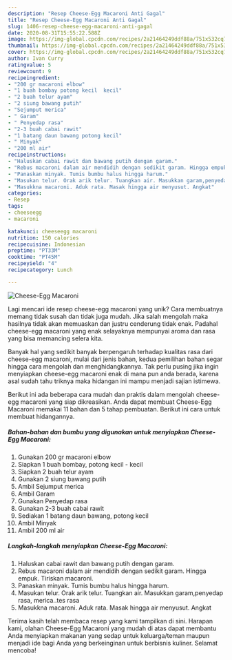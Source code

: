 ```yaml
---
description: "Resep Cheese-Egg Macaroni Anti Gagal"
title: "Resep Cheese-Egg Macaroni Anti Gagal"
slug: 1406-resep-cheese-egg-macaroni-anti-gagal
date: 2020-08-31T15:55:22.588Z
image: https://img-global.cpcdn.com/recipes/2a21464249ddf88a/751x532cq70/cheese-egg-macaroni-foto-resep-utama.jpg
thumbnail: https://img-global.cpcdn.com/recipes/2a21464249ddf88a/751x532cq70/cheese-egg-macaroni-foto-resep-utama.jpg
cover: https://img-global.cpcdn.com/recipes/2a21464249ddf88a/751x532cq70/cheese-egg-macaroni-foto-resep-utama.jpg
author: Ivan Curry
ratingvalue: 5
reviewcount: 9
recipeingredient:
- "200 gr macaroni elbow"
- "1 buah bombay potong kecil  kecil"
- "2 buah telur ayam"
- "2 siung bawang putih"
- "Sejumput merica"
- " Garam"
- " Penyedap rasa"
- "2-3 buah cabai rawit"
- "1 batang daun bawang potong kecil"
- " Minyak"
- "200 ml air"
recipeinstructions:
- "Haluskan cabai rawit dan bawang putih dengan garam."
- "Rebus macaroni dalam air mendidih dengan sedikit garam. Hingga empuk. Tiriskan macaroni."
- "Panaskan minyak. Tumis bumbu halus hingga harum."
- "Masukan telur. Orak arik telur. Tuangkan air. Masukkan garam,penyedap rasa, merica..tes rasa"
- "Masukkna macaroni. Aduk rata. Masak hingga air menyusut. Angkat"
categories:
- Resep
tags:
- cheeseegg
- macaroni

katakunci: cheeseegg macaroni 
nutrition: 150 calories
recipecuisine: Indonesian
preptime: "PT33M"
cooktime: "PT45M"
recipeyield: "4"
recipecategory: Lunch

---
```



![Cheese-Egg Macaroni](https://img-global.cpcdn.com/recipes/2a21464249ddf88a/751x532cq70/cheese-egg-macaroni-foto-resep-utama.jpg)

Lagi mencari ide resep cheese-egg macaroni yang unik? Cara membuatnya memang tidak susah dan tidak juga mudah. Jika salah mengolah maka hasilnya tidak akan memuaskan dan justru cenderung tidak enak. Padahal cheese-egg macaroni yang enak selayaknya mempunyai aroma dan rasa yang bisa memancing selera kita.



Banyak hal yang sedikit banyak berpengaruh terhadap kualitas rasa dari cheese-egg macaroni, mulai dari jenis bahan, kedua pemilihan bahan segar hingga cara mengolah dan menghidangkannya. Tak perlu pusing jika ingin menyiapkan cheese-egg macaroni enak di mana pun anda berada, karena asal sudah tahu triknya maka hidangan ini mampu menjadi sajian istimewa.


Berikut ini ada beberapa cara mudah dan praktis dalam mengolah cheese-egg macaroni yang siap dikreasikan. Anda dapat membuat Cheese-Egg Macaroni memakai 11 bahan dan 5 tahap pembuatan. Berikut ini cara untuk membuat hidangannya.

<!--inarticleads1-->

##### Bahan-bahan dan bumbu yang digunakan untuk menyiapkan Cheese-Egg Macaroni:

1. Gunakan 200 gr macaroni elbow
1. Siapkan 1 buah bombay, potong kecil - kecil
1. Siapkan 2 buah telur ayam
1. Gunakan 2 siung bawang putih
1. Ambil Sejumput merica
1. Ambil  Garam
1. Gunakan  Penyedap rasa
1. Gunakan 2-3 buah cabai rawit
1. Sediakan 1 batang daun bawang, potong kecil
1. Ambil  Minyak
1. Ambil 200 ml air




<!--inarticleads2-->

##### Langkah-langkah menyiapkan Cheese-Egg Macaroni:

1. Haluskan cabai rawit dan bawang putih dengan garam.
1. Rebus macaroni dalam air mendidih dengan sedikit garam. Hingga empuk. Tiriskan macaroni.
1. Panaskan minyak. Tumis bumbu halus hingga harum.
1. Masukan telur. Orak arik telur. Tuangkan air. Masukkan garam,penyedap rasa, merica..tes rasa
1. Masukkna macaroni. Aduk rata. Masak hingga air menyusut. Angkat




Terima kasih telah membaca resep yang kami tampilkan di sini. Harapan kami, olahan Cheese-Egg Macaroni yang mudah di atas dapat membantu Anda menyiapkan makanan yang sedap untuk keluarga/teman maupun menjadi ide bagi Anda yang berkeinginan untuk berbisnis kuliner. Selamat mencoba!
